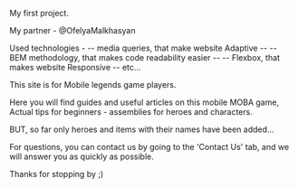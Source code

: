My first project.

My partner - @OfelyaMalkhasyan

Used technologies -
    -- media queries, that make website Adaptive --
    -- BEM methodology, that makes code readability easier --
    -- Flexbox, that makes website Responsive --
    etc...



This site is for Mobile legends game players.

Here you will find guides and useful articles on this mobile MOBA game, Actual tips for beginners - assemblies for heroes and characters.

BUT, so far only heroes and items with their names have been added...

For questions, you can contact us by going to the 'Contact Us' tab, and we will answer you as quickly as possible.

Thanks for stopping by ;)